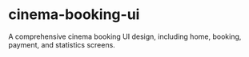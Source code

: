 # cinema-booking-ui
A comprehensive cinema booking UI design, including home, booking, payment, and statistics screens.
